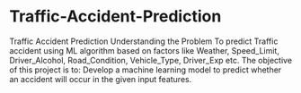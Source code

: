 # Traffic-Accident-Prediction
Traffic Accident Prediction Understanding the Problem To predict Traffic accident using ML algorithm based on factors like Weather, Speed_Limit, Driver_Alcohol, Road_Condition, Vehicle_Type, Driver_Exp etc.  The objective of this project is to: Develop a machine learning model to predict whether an accident will occur in the given input features.
